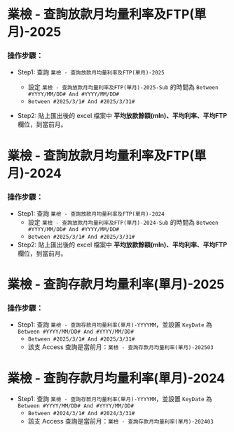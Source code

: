 # 業檢 - 查詢放款月均量利率及FTP(單月)-2025

### 操作步驟：
- Step1: 查詢 `業檢 - 查詢放款月均量利率及FTP(單月)-2025`
    - 設定 `業檢 - 查詢放款月均量利率及FTP(單月)-2025-Sub` 的時間為 `Between #YYYY/MM/DD# And #YYYY/MM/DD#`
    - `Between #2025/3/1# And #2025/3/31#`
    
- Step2: 貼上匯出後的 excel 檔案中 **平均放款餘額(mln)、平均利率、平均FTP** 欄位，到當前月。

# 業檢 - 查詢放款月均量利率及FTP(單月)-2024

### 操作步驟：
- Step1: 查詢 `業檢 - 查詢放款月均量利率及FTP(單月)-2024`
    - 設定 `業檢 - 查詢放款月均量利率及FTP(單月)-2024-Sub` 的時間為 `Between #YYYY/MM/DD# And #YYYY/MM/DD#`
    - `Between #2025/3/1# And #2025/3/31#`
- Step2: 貼上匯出後的 excel 檔案中 **平均放款餘額(mln)、平均利率、平均FTP** 欄位，到當前月。


# 業檢 - 查詢存款月均量利率(單月)-2025
### 操作步驟：
- Step1: 查詢 `業檢 - 查詢存款月均量利率(單月)-YYYYMM`，並設置 `KeyDate` 為  `Between #YYYY/MM/DD# And #YYYY/MM/DD#`
    - `Between #2025/3/1# And #2025/3/31#`
    - 該支 Access 查詢是當前月：`業檢 - 查詢存款月均量利率(單月)-202503`

# 業檢 - 查詢存款月均量利率(單月)-2024
- Step1: 查詢 `業檢 - 查詢存款月均量利率(單月)-YYYYMM`，並設置 `KeyDate` 為  `Between #YYYY/MM/DD# And #YYYY/MM/DD#`
    - `Between #2024/3/1# And #2024/3/31#`
    - 該支 Access 查詢是當前月：`業檢 - 查詢存款月均量利率(單月)-202403`